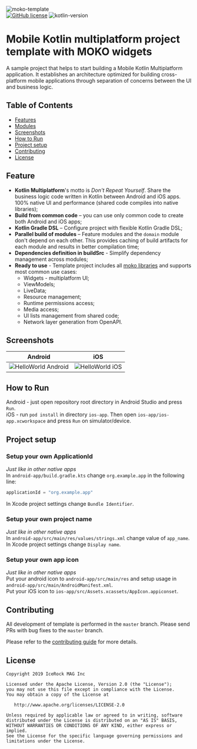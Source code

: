 ![moko-template](https://user-images.githubusercontent.com/5010169/66987007-1bbe9880-f0ea-11e9-8c3c-46b25926794b.png)  
[![GitHub license](https://img.shields.io/badge/license-Apache%20License%202.0-blue.svg?style=flat)](http://www.apache.org/licenses/LICENSE-2.0) ![kotlin-version](https://img.shields.io/badge/kotlin-1.3.61-orange)

# Mobile Kotlin multiplatform project template with MOKO widgets

A sample project that helps to start building a Mobile Kotlin Multiplatform application. It establishes an architecture optimized for building cross-platform mobile applications through separation of concerns between the UI and business logic.

## Table of Contents

- [Features](#features)
- [Modules](#modules)
- [Screenshots](#screenshots)
- [How to Run](#how-to-run)
- [Project setup](#project-setup)
- [Contributing](#contributing)
- [License](#license)

## Feature
- **Kotlin Multiplatform**'s motto is *Don't Repeat Yourself*. Share the business logic code written in Kotlin between Android and iOS apps. 100% native UI and performance (shared code compiles into native libraries);
- **Build from common code** – you can use only common code to create both Android and iOS apps;
- **Kotlin Gradle DSL** – Configure project with flexible Kotlin Gradle DSL;
- **Parallel build of modules** – Feature modules and the `domain` module don't depend on each other. This provides caching of build artifacts for each module and results in better compilation time;
- **Dependencies definition in buildSrc** - Simplify dependency management across modules;
- **Ready to use** - Template project includes all [moko libraries](https://moko.icerock.dev) and supports most common use cases:
  - Widgets - multiplatform UI;
  - ViewModels;
  - LiveData;
  - Resource management;
  - Runtime permissions access;
  - Media access;
  - UI lists management from shared code;
  - Network layer generation from OpenAPI.

## Screenshots

|Android|iOS|
|---|---|
|![HelloWorld Android](https://user-images.githubusercontent.com/5010169/69857402-84408e00-12c2-11ea-945a-5f287a754e67.png)|![HelloWorld iOS](https://user-images.githubusercontent.com/5010169/69857202-febcde00-12c1-11ea-8679-5b68b5b11c42.png)|

## How to Run

Android - just open repository root directory in Android Studio and press `Run`.  
iOS - run `pod install` in directory `ios-app`. Then open `ios-app/ios-app.xcworkspace` and press `Run` on simulator/device.

## Project setup

### Setup your own ApplicationId

*Just like in other native apps*  
In `android-app/build.gradle.kts` change `org.example.app` in the following line:
```kotlin
applicationId = "org.example.app"
```
In Xcode project settings change `Bundle Identifier`.

### Setup your own project name

*Just like in other native apps*  
In `android-app/src/main/res/values/strings.xml` change value of `app_name`.  
In Xcode project settings change `Display name`.

### Setup your own app icon

*Just like in other native apps*  
Put your android icon to `android-app/src/main/res` and setup usage in `android-app/src/main/AndroidManifest.xml`.  
Put your iOS icon to `ios-app/src/Assets.xcassets/AppIcon.appiconset`.

## Contributing

All development of template is performed in the `master` branch. Please send PRs with bug fixes to the `master` branch.

Please refer to the [contributing guide](CONTRIBUTING.md) for more details.

## License

    Copyright 2019 IceRock MAG Inc
    
    Licensed under the Apache License, Version 2.0 (the "License");
    you may not use this file except in compliance with the License.
    You may obtain a copy of the License at
    
       http://www.apache.org/licenses/LICENSE-2.0
    
    Unless required by applicable law or agreed to in writing, software
    distributed under the License is distributed on an "AS IS" BASIS,
    WITHOUT WARRANTIES OR CONDITIONS OF ANY KIND, either express or implied.
    See the License for the specific language governing permissions and
    limitations under the License.
